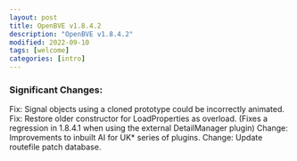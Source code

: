 ```yaml
---
layout: post
title: OpenBVE v1.8.4.2
description: "OpenBVE v1.8.4.2"
modified: 2022-09-10
tags: [welcome]
categories: [intro]
---
```


### Significant Changes:
Fix: Signal objects using a cloned prototype could be incorrectly animated.
Fix: Restore older constructor for LoadProperties as overload. (Fixes a regression in 1.8.4.1 when using the external DetailManager plugin)
Change: Improvements to inbuilt AI for UK* series of plugins.
Change: Update routefile patch database.